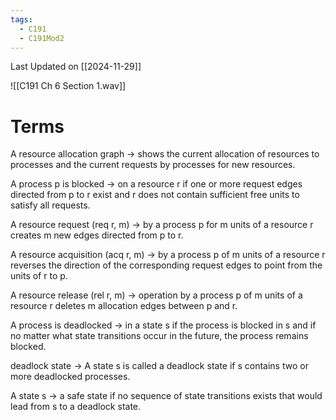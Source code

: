 ```yaml
---
tags:
  - C191
  - C191Mod2
---
```

Last Updated on [[2024-11-29]]

![[C191 Ch 6 Section 1.wav]]

# Terms

A resource allocation graph → shows the current allocation of resources to processes and the current requests by processes for new resources.

A process p is blocked → on a resource r if one or more request edges directed from p to r exist and r does not contain sufficient free units to satisfy all requests.

A resource request (req r, m) → by a process p for m units of a resource r creates m new edges directed from p to r.

A resource acquisition (acq r, m) → by a process p of m units of a resource r reverses the direction of the corresponding request edges to point from the units of r to p.

A resource release (rel r, m) → operation by a process p of m units of a resource r deletes m allocation edges between p and r.

A process is deadlocked → in a state s if the process is blocked in s and if no matter what state transitions occur in the future, the process remains blocked.

deadlock state → A state s is called a deadlock state if s contains two or more deadlocked processes.

A state s → a safe state if no sequence of state transitions exists that would lead from s to a deadlock state.